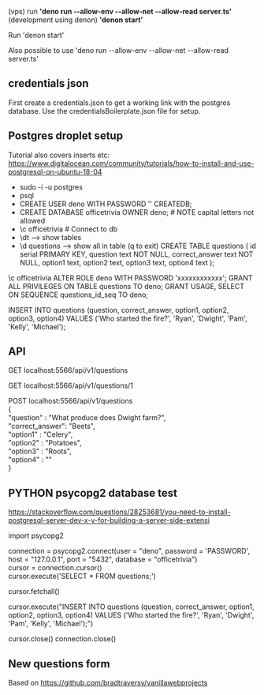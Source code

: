 (vps) run               **'deno run --allow-env --allow-net --allow-read server.ts'**  
(development using denon)     **'denon start'**

Run 'denon start'

Also possible to use 'deno run --allow-env --allow-net --allow-read server.ts'


## credentials json
First create a  credentials.json to get a working link with the postgres database.
Use the credentialsBoilerplate.json file for setup. 



## Postgres droplet setup
Tutorial also covers inserts etc:
https://www.digitalocean.com/community/tutorials/how-to-install-and-use-postgresql-on-ubuntu-18-04


- sudo -i -u postgres
- psql
- CREATE USER deno WITH PASSWORD '' CREATEDB;
- CREATE DATABASE officetrivia OWNER deno;     # NOTE capital letters not allowed
- \c officetrivia      # Connect to db
- \dt --> show tables
- \d questions --> show all in table (q to exit)
CREATE TABLE questions (
    id              serial PRIMARY KEY,
    question        text NOT NULL,
    correct_answer  text NOT NULL,
    option1         text,
    option2         text,
    option3         text, 
    option4         text
); 

\c officetrivia
ALTER ROLE deno WITH PASSWORD 'xxxxxxxxxxxx';
GRANT ALL PRIVILEGES ON TABLE questions TO deno;
GRANT USAGE, SELECT ON SEQUENCE questions_id_seq TO deno;

INSERT INTO questions (question, correct_answer, option1, option2, option3, option4) VALUES ('Who started the fire?', 'Ryan', 'Dwight', 'Pam', 'Kelly', 'Michael');


## API
GET localhost:5566/api/v1/questions

GET localhost:5566/api/v1/questions/1

POST localhost:5566/api/v1/questions  
{  
    "question" : "What produce does Dwight farm?",  
    "correct_answer": "Beets",  
    "option1" : "Celery",  
    "option2" : "Potatoes",  
    "option3" : "Roots",  
    "option4" : ""  
}  

## PYTHON psycopg2 database test
https://stackoverflow.com/questions/28253681/you-need-to-install-postgresql-server-dev-x-y-for-building-a-server-side-extensi

import psycopg2

connection = psycopg2.connect(user = "deno", password = 'PASSWORD', host = "127.0.0.1", port = "5432", database = "officetrivia")  
cursor = connection.cursor()  
cursor.execute('SELECT * FROM questions;')  

cursor.fetchall()

cursor.execute("INSERT INTO questions (question, correct_answer, option1, option2, option3, option4) VALUES ('Who started the fire?', 'Ryan', 'Dwight', 'Pam', 'Kelly', 'Michael');")

cursor.close()
connection.close()


## New questions form 
Based on https://github.com/bradtraversy/vanillawebprojects